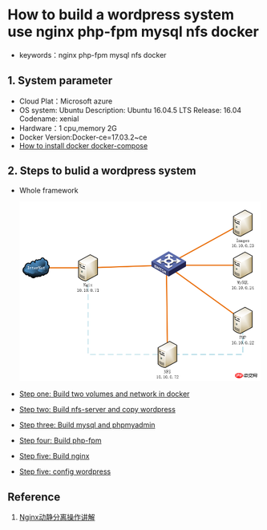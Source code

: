 # How to build a wordpress system use nginx php-fpm mysql nfs docker
* keywords：nginx php-fpm mysql nfs docker


## 1. System parameter

* Cloud Plat：Microsoft azure 
* OS system: Ubuntu Description: Ubuntu 16.04.5 LTS Release: 16.04 Codename: xenial
* Hardware：1 cpu,memory 2G
* Docker Version:Docker-ce=17.03.2~ce
* [How to install docker docker-compose](/content/how_to_install.md)

## 2. Steps to bulid a wordpress system

* Whole framework

    ![Whole framework](/images/steps_whole_framework.png)
* [Step one: Build two volumes and network in docker](/content/step1.md)
* [Step two: Build nfs-server and copy wordpress](/content/step2.md)
* [Step three: Build mysql and phpmyadmin](/content/step3.md)
* [Step four: Build php-fpm](/content/step4.md)
* [Step five: Build nginx](/content/step5.md)
* [Step five: config wordpress](/content/step6.md)



## Reference
1. [Nginx动静分离操作讲解](http://www.php.cn/php-weizijiaocheng-390516.html)
